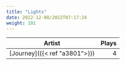 ```yaml
---
title: "Lights"
date: 2022-12-08/2022T07:17:24
weight: 101
---
```




 Artist | Plays 
----- | -----:
[Journey]({{< ref "a3801">}}) | 4
